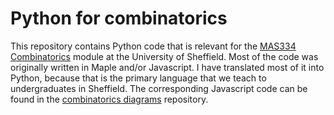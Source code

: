 # Python for combinatorics
This repository contains Python code that is relevant for the [MAS334 Combinatorics](https://strickland1.org/courses/MAS334) module at the University of Sheffield.  Most of the code was originally written in Maple and/or Javascript.  I have translated most of it into Python, because that is the primary language that we teach to undergraduates in Sheffield.  The corresponding Javascript code can be found in the [combinatorics diagrams](https://github.com/NeilStrickland/combinatorics_diagrams) repository.
